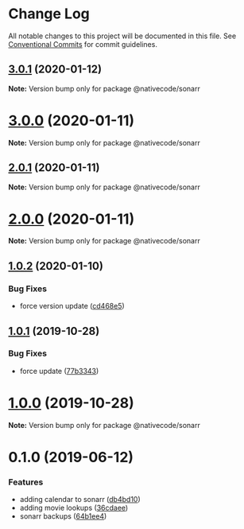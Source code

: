 # Change Log

All notable changes to this project will be documented in this file.
See [Conventional Commits](https://conventionalcommits.org) for commit guidelines.

## [3.0.1](https://git.nativecode.net/nativecode/media-clients/compare/@nativecode/sonarr@3.0.1-next.0...@nativecode/sonarr@3.0.1) (2020-01-12)

**Note:** Version bump only for package @nativecode/sonarr





# [3.0.0](https://git.nativecode.net/nativecode/media-clients/compare/@nativecode/sonarr@3.0.0-next.3...@nativecode/sonarr@3.0.0) (2020-01-11)

**Note:** Version bump only for package @nativecode/sonarr





## [2.0.1](https://git.nativecode.net/nativecode/media-clients/compare/@nativecode/sonarr@2.0.1-next.2...@nativecode/sonarr@2.0.1) (2020-01-11)

**Note:** Version bump only for package @nativecode/sonarr





# [2.0.0](https://git.nativecode.net/nativecode/media-clients/compare/@nativecode/sonarr@2.0.0-next.3...@nativecode/sonarr@2.0.0) (2020-01-11)

**Note:** Version bump only for package @nativecode/sonarr





## [1.0.2](https://git.nativecode.net/nativecode/media-clients/compare/@nativecode/sonarr@1.0.2-next.1...@nativecode/sonarr@1.0.2) (2020-01-10)


### Bug Fixes

* force version update ([cd468e5](https://git.nativecode.net/nativecode/media-clients/commits/cd468e5c7e9c4fdc553465865aaaba706d375e12))





## [1.0.1](https://git.nativecode.net/nativecode/media-clients/compare/@nativecode/sonarr@1.0.0...@nativecode/sonarr@1.0.1) (2019-10-28)


### Bug Fixes

* force update ([77b3343](https://git.nativecode.net/nativecode/media-clients/commits/77b33435d5b1a7a1c76d74ad085cf8c9940b0ec8))





# [1.0.0](https://git.nativecode.net/nativecode/media-clients/compare/@nativecode/sonarr@1.0.0-next.2...@nativecode/sonarr@1.0.0) (2019-10-28)

**Note:** Version bump only for package @nativecode/sonarr





# 0.1.0 (2019-06-12)


### Features

* adding calendar to sonarr ([db4bd10](https://git.nativecode.net/nativecode/media-clients/commits/db4bd10))
* adding movie lookups ([36cdaee](https://git.nativecode.net/nativecode/media-clients/commits/36cdaee))
* sonarr backups ([64b1ee4](https://git.nativecode.net/nativecode/media-clients/commits/64b1ee4))
